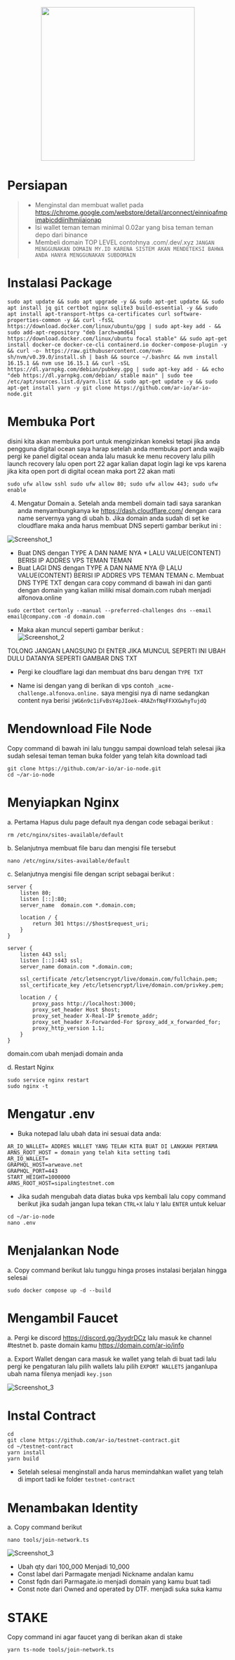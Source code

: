 <p align="center">
  <img height="350" height="auto" src="https://pbs.twimg.com/profile_images/1572943803945738241/uzvOMcMb_400x400.jpg">
</p>

# Persiapan 
>-  Menginstal dan membuat wallet pada https://chrome.google.com/webstore/detail/arconnect/einnioafmpimabjcddiinlhmijaionap
>-  Isi wallet teman teman minimal 0.02ar yang bisa teman teman depo dari binance
>-  Membeli domain TOP LEVEL contohnya .com/.dev/.xyz `JANGAN MENGGUNAKAN DOMAIN MY.ID KARENA SISTEM AKAN MENDETEKSI BAHWA ANDA HANYA MENGGUNAKAN SUBDOMAIN`

# Instalasi Package
```
sudo apt update && sudo apt upgrade -y && sudo apt-get update && sudo apt install jq git certbot nginx sqlite3 build-essential -y && sudo apt install apt-transport-https ca-certificates curl software-properties-common -y && curl -fsSL https://download.docker.com/linux/ubuntu/gpg | sudo apt-key add - && sudo add-apt-repository "deb [arch=amd64] https://download.docker.com/linux/ubuntu focal stable" && sudo apt-get install docker-ce docker-ce-cli containerd.io docker-compose-plugin -y && curl -o- https://raw.githubusercontent.com/nvm-sh/nvm/v0.39.0/install.sh | bash && source ~/.bashrc && nvm install 16.15.1 && nvm use 16.15.1 && curl -sSL https://dl.yarnpkg.com/debian/pubkey.gpg | sudo apt-key add - && echo "deb https://dl.yarnpkg.com/debian/ stable main" | sudo tee /etc/apt/sources.list.d/yarn.list && sudo apt-get update -y && sudo apt-get install yarn -y git clone https://github.com/ar-io/ar-io-node.git
```
# Membuka Port 
disini kita akan membuka port untuk mengizinkan koneksi tetapi jika anda pengguna digital ocean saya harap setelah anda membuka port anda wajib pergi ke panel digital ocean anda lalu masuk ke menu recovery lalu pilih launch recovery lalu open port 22 agar kalian dapat login lagi ke vps karena jika kita open port di digital ocean maka port 22 akan mati
```
sudo ufw allow sshl sudo ufw allow 80; sudo ufw allow 443; sudo ufw enable
```

4. Mengatur Domain
a. Setelah anda membeli domain tadi saya sarankan anda menyambungkanya ke https://dash.cloudflare.com/ dengan cara name servernya yang di ubah
b. Jika domain anda sudah di set ke cloudflare maka anda harus membuat DNS seperti gambar berikut ini :

![Screenshot_1](https://i.ibb.co/Xzr0494/photo-2023-09-12-14-23-24.jpg)

- Buat DNS dengan TYPE A  DAN  NAME NYA * LALU VALUE(CONTENT) BERISI IP ADDRES VPS TEMAN TEMAN
- Buat LAGI DNS dengan TYPE A  DAN  NAME NYA @ LALU VALUE(CONTENT) BERISI IP ADDRES VPS TEMAN TEMAN
c. Membuat DNS TYPE TXT dengan cara copy command di bawah ini dan ganti dengan domain yang kalian miliki misal domain.com  rubah menjadi alfonova.online

```
sudo certbot certonly --manual --preferred-challenges dns --email email@company.com -d domain.com
````

- Maka akan muncul seperti gambar berikut :  
![Screenshot_2](https://i.ibb.co/yXvwW6Y/photo-2023-09-12-14-32-13.jpg)

TOLONG JANGAN LANGSUNG DI ENTER JIKA MUNCUL 
SEPERTI INI UBAH DULU DATANYA  SEPERTI GAMBAR DNS TXT

- Pergi ke cloudflare lagi dan membuat dns baru dengan  `TYPE TXT`

- Name isi dengan yang di berikan di vps contoh `_acme-challenge.alfonova.online.`  saya mengisi nya di name sedangkan content nya berisi `jWG6n9c1iFvBsY4pJIoek-4RAZnfNqFFXXGwhyTujdQ`


# Mendownload File Node
Copy command di bawah ini lalu tunggu sampai download telah selesai jika sudah selesai teman teman buka folder yang telah kita download tadi

```
git clone https://github.com/ar-io/ar-io-node.git
cd ~/ar-io-node
```

# Menyiapkan Nginx
a. Pertama Hapus dulu page default nya dengan code sebagai berikut : 

```
rm /etc/nginx/sites-available/default
```

b. Selanjutnya membuat file baru dan mengisi file tersebut

```
nano /etc/nginx/sites-available/default
```

c. Selanjutnya mengisi file dengan script sebagai berikut :

```
server {
    listen 80;
    listen [::]:80;
    server_name  domain.com *.domain.com;

    location / {
        return 301 https://$host$request_uri;
    }
}

server {
    listen 443 ssl;
    listen [::]:443 ssl;
    server_name domain.com *.domain.com;

    ssl_certificate /etc/letsencrypt/live/domain.com/fullchain.pem;
    ssl_certificate_key /etc/letsencrypt/live/domain.com/privkey.pem;

    location / {
        proxy_pass http://localhost:3000;
        proxy_set_header Host $host;
        proxy_set_header X-Real-IP $remote_addr;
        proxy_set_header X-Forwarded-For $proxy_add_x_forwarded_for;
        proxy_http_version 1.1;
    }
}
```
domain.com ubah menjadi domain anda

d. Restart Nginx
```
sudo service nginx restart
sudo nginx -t
```

# Mengatur .env
- Buka notepad lalu ubah data ini sesuai data anda:
```
AR_IO_WALLET= ADDRES WALLET YANG TELAH KITA BUAT DI LANGKAH PERTAMA
ARNS_ROOT_HOST = domain yang telah kita setting tadi
AR_IO_WALLET=
GRAPHQL_HOST=arweave.net
GRAPHQL_PORT=443
START_HEIGHT=1000000
ARNS_ROOT_HOST=sipalingtestnet.com
```

- Jika sudah mengubah data diatas buka vps kembali lalu copy command berikut jika sudah jangan lupa tekan `CTRL+X` lalu `Y` lalu `ENTER` untuk keluar

```
cd ~/ar-io-node
nano .env
```

# Menjalankan Node
a. Copy command berikut lalu tunggu hinga proses instalasi berjalan hingga selesai
```
sudo docker compose up -d --build
```

# Mengambil Faucet
a. Pergi ke discord https://discord.gg/3yydrDCz lalu masuk ke channel #testnet
b. paste domain kamu https://domain.com/ar-io/info 

a. Export Wallet dengan cara masuk ke wallet yang telah di buat tadi lalu pergi ke pengaturan lalu pilih wallets lalu pilih `EXPORT WALLETS` janganlupa ubah nama filenya menjadi `key.json`

![Screenshot_3](https://i.ibb.co/rHH543v/spaces-z0v-OSDGNUtqq-Ex-Cr6pq-Y-uploads-j-MBCtw-Xgm-Jes-Gg-OR9-V2h-image.webp)

#  Instal Contract

```
cd
git clone https://github.com/ar-io/testnet-contract.git
cd ~/testnet-contract
yarn install
yarn build
```
- Setelah selesai menginstall anda harus memindahkan wallet yang telah di import tadi ke folder `testnet-contract`

# Menambakan Identity 
a. Copy command berikut
```
nano tools/join-network.ts
```

![Screenshot_3](https://i.ibb.co/mJ6nG22/kokokok.jpg)

- Ubah qty dari 100_000 Menjadi 10_000
- Const label dari Parmagate menjadi Nickname andalan kamu
- Const fqdn dari Parmagate.io menjadi domain yang kamu buat tadi
- Const note dari Owned and operated by DTF. menjadi suka suka kamu


# STAKE
Copy command ini agar faucet yang di berikan akan di stake
```
yarn ts-node tools/join-network.ts
```

